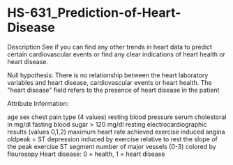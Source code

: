 # HS-631_Prediction-of-Heart-Disease

Description
See if you can find any other trends in heart data to predict certain cardiovascular events or find any clear indications of heart health or heart disease.

Null hypothesis:
There is no relationship between the heart laboratory variables and heart disease, cardiovascular events or heart health. The "heart disease" field refers to the presence of heart disease in the patient

Attribute Information:

age
sex
chest pain type (4 values)
resting blood pressure
serum cholestoral in mg/dl
fasting blood sugar > 120 mg/dl
resting electrocardiographic results (values 0,1,2)
maximum heart rate achieved
exercise induced angina
oldpeak = ST depression induced by exercise relative to rest
the slope of the peak exercise ST segment
number of major vessels (0-3) colored by flourosopy
Heart disease: 0 = health, 1 = heart disease
